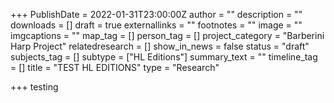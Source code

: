 +++
PublishDate = 2022-01-31T23:00:00Z
author = ""
description = ""
downloads = []
draft = true
externallinks = ""
footnotes = ""
image = ""
imgcaptions = ""
map_tag = []
person_tag = []
project_category = "Barberini Harp Project"
relatedresearch = []
show_in_news = false
status = "draft"
subjects_tag = []
subtype = ["HL Editions"]
summary_text = ""
timeline_tag = []
title = "TEST HL EDITIONS"
type = "Research"

+++
testing